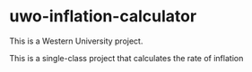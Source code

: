 # uwo-inflation-calculator

This is a Western University project.

This is a single-class project that calculates the rate of inflation
